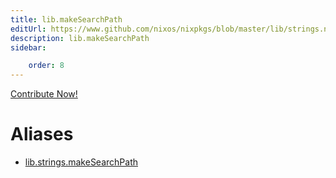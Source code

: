 ```yaml
---
title: lib.makeSearchPath
editUrl: https://www.github.com/nixos/nixpkgs/blob/master/lib/strings.nix#L234C5
description: lib.makeSearchPath
sidebar:

    order: 8
---
```


<a href="https://www.github.com/nixos/nixpkgs/blob/master/lib/strings.nix#L234C5">Contribute Now!</a>


# Aliases

- [lib.strings.makeSearchPath](reference/lib/strings/lib-strings-makeSearchPath)


